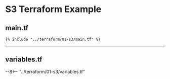 # S3 Terraform Example

## main.tf

```hcl
{% include "../terraform/01-s3/main.tf" %}
```

---

## variables.tf

--8<-- "../terraform/01-s3/variables.tf"
